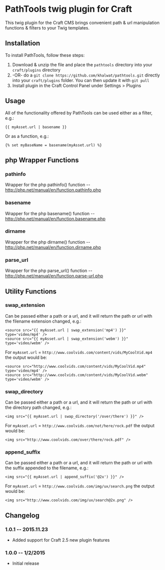 # PathTools twig plugin for Craft

This twig plugin for the Craft CMS brings convenient path & url manipulation functions & filters to your Twig templates.


## Installation

To install PathTools, follow these steps:

1. Download & unzip the file and place the `pathtools` directory into your `craft/plugins` directory
2.  -OR- do a `git clone https://github.com/khalwat/pathtools.git` directly into your `craft/plugins` folder.  You can then update it with `git pull`
3. Install plugin in the Craft Control Panel under Settings > Plugins

## Usage

All of the functionality offered by PathTools can be used either as a filter, e.g.:

```
{{ myAsset.url | basename }}
```

Or as a function, e.g.:

```
{% set myBaseName = basename(myAsset.url) %}
```
## php Wrapper Functions
### pathinfo
Wrapper for the php pathinfo() function -- <http://php.net/manual/en/function.pathinfo.php>
### basename
Wrapper for the php basename() function -- <http://php.net/manual/en/function.basename.php>
### dirname
Wrapper for the php dirname() function -- <http://php.net/manual/en/function.dirname.php>
### parse_url
Wrapper for the php parse_url() function -- <http://php.net/manual/en/function.parse-url.php>
## Utility Functions
### swap_extension
Can be passed either a path or a url, and it will return the path or url with the filename extension changed, e.g.:

```
<source src="{{ myAsset.url | swap_extension('mp4') }}" type='video/mp4' />
<source src="{{ myAsset.url | swap_extension('webm') }}" type='video/webm' />

```
For ``myAsset.url`` = ``http://www.coolvids.com/content/vids/MyCoolVid.mp4`` the output would be:

```
<source src="http://www.coolvids.com/content/vids/MyCoolVid.mp4" type='video/mp4' />
<source src="http://www.coolvids.com/content/vids/MyCoolVid.webm" type='video/webm' />

```

### swap_directory
Can be passed either a path or a url, and it will return the path or url with the directory path changed, e.g.:

```
<img src="{{ myAsset.url | swap_directory('/over/there') }}" />

```
For ``myAsset.url`` = ``http://www.coolvids.com/not/here/rock.pdf`` the output would be:

```
<img src="http://www.coolvids.com/over/there/rock.pdf" />

```
### append_suffix
Can be passed either a path or a url, and it will return the path or url with the suffix appended to the filename, e.g.:

```
<img src="{{ myAsset.url | append_suffix('@2x') }}" />

```
For ``myAsset.url`` = ``http://www.coolvids.com/img/ux/search.png`` the output would be:

```
<img src="http://www.coolvids.com/img/ux/search@2x.png" />

```

## Changelog

### 1.0.1 -- 2015.11.23

* Added support for Craft 2.5 new plugin features

### 1.0.0 -- 1/2/2015

* Initial release
